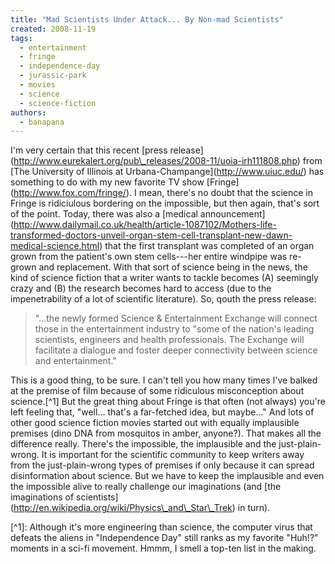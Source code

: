 ```yaml
---
title: "Mad Scientists Under Attack... By Non-mad Scientists"
created: 2008-11-19
tags: 
  - entertainment
  - fringe
  - independence-day
  - jurassic-park
  - movies
  - science
  - science-fiction
authors: 
  - banapana
---
```


I'm very certain that this recent \[press release\](http://www.eurekalert.org/pub\_releases/2008-11/uoia-irh111808.php) from \[The University of Illinois at Urbana-Champange\](http://www.uiuc.edu/) has something to do with my new favorite TV show \[Fringe\](http://www.fox.com/fringe/). I mean, there's no doubt that the science in Fringe is ridiciulous bordering on the impossible, but then again, that's sort of the point. Today, there was also a \[medical announcement\](http://www.dailymail.co.uk/health/article-1087102/Mothers-life-transformed-doctors-unveil-organ-stem-cell-transplant-new-dawn-medical-science.html) that the first transplant was completed of an organ grown from the patient's own stem cells---her entire windpipe was re-grown and replacement. With that sort of science being in the news, the kind of science fiction that a writer wants to tackle becomes (A) seemingly crazy and (B) the research becomes hard to access (due to the impenetrability of a lot of scientific literature). So, qouth the press release:

> "...the newly formed Science & Entertainment Exchange will connect those in the entertainment industry to "some of the nation's leading scientists, engineers and health professionals. The Exchange will facilitate a dialogue and foster deeper connectivity between science and entertainment."

This is a good thing, to be sure. I can't tell you how many times I've balked at the premise of film because of some ridiculous misconception about science.\[^1\] But the great thing about Fringe is that often (not always) you're left feeling that, "well... that's a far-fetched idea, but maybe..." And lots of other good science fiction movies started out with equally implausible premises (dino DNA from mosquitos in amber, anyone?). That makes all the difference really. There's the impossible, the implausible and the just-plain-wrong. It is important for the scientific community to keep writers away from the just-plain-wrong types of premises if only because it can spread disinformation about science. But we have to keep the implausible and even the impossible alive to really challenge our imaginations (and \[the imaginations of scientists\](http://en.wikipedia.org/wiki/Physics\_and\_Star\_Trek) in turn).

\[^1\]: Although it's more engineering than science, the computer virus that defeats the aliens in "Independence Day" still ranks as my favorite "Huh!?" moments in a sci-fi movement. Hmmm, I smell a top-ten list in the making.
